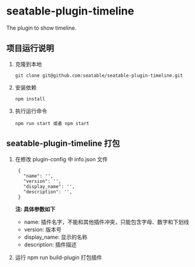 # seatable-plugin-timeline
The plugin to show timeline.

## 项目运行说明

1. 克隆到本地

    ```git clone git@github.com:seatable/seatable-plugin-timeline.git```

2. 安装依赖

    ```npm install```

3. 执行运行命令

    ```npm run start 或者 npm start```

## seatable-plugin-timeline 打包


1. 在修改 plugin-config 中 info.json 文件

   ```
    {
      "name": '',
      "version": '',
      "display_name": '',
      "description": '',
    }
   ```

    **注: 具体参数如下**

    * name: 插件名字，不能和其他插件冲突，只能包含字母、数字和下划线
    * version: 版本号
    * display_name: 显示的名称
    * description: 插件描述

2. 运行 npm run build-plugin 打包插件

